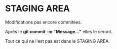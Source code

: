 # STAGING AREA

Modifications pas encore commitées.

Après le **git commit -m "Message..."** elles le seront.

Tout ce qui ne l'est pas est dans le STAGING AREA.
